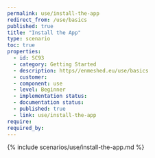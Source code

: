```yaml
---
permalink: use/install-the-app
redirect_from: /use/basics
published: true
title: "Install the App"
type: scenario
toc: true
properties:
  - id: SC93
  - category: Getting Started
  - description: https//enmeshed.eu/use/basics
  - customer:
  - component: use
  - level: Beginner
  - implementation status:
  - documentation status:
  - published: true
  - link: use/install-the-app
require:
required_by:
---
```


{% include scenarios/use/install-the-app.md %}
